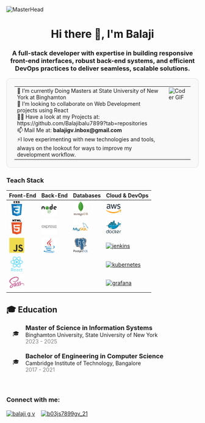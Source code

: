 ![MasterHead](https://user-images.githubusercontent.com/74038190/225813708-98b745f2-7d22-48cf-9150-083f1b00d6c9.gif)

<h1 align="center">Hi there 👋, I'm Balaji</h1>
<h3 align="center">A full-stack developer with expertise in building responsive front-end interfaces, robust back-end systems, and efficient DevOps practices to deliver seamless, scalable solutions.</h3>

<table style="border: 1px solid rgba(0, 0, 0, 0.1); border-radius: 10px; background-color: #f9f9f9; padding: 20px;">
  <tr>
    <td style="vertical-align: top; padding-right: 20px;">
      <ul style="list-style: none; padding: 0; margin: 0;">
        <li>🔭 I’m currently Doing Masters at State University of New York at Binghamton</li>
        <li>👯 I’m looking to collaborate on Web Development projects using React</li>
        <li>👨‍💻 Have a look at my Projects at: https://github.com/Balajibalu7899?tab=repositories</li>
        <li>📫 Mail Me at: <strong>balajigv.inbox@gmail.com</strong></li>
        <li>⚡I love experimenting with new technologies and tools, always on the lookout for ways to improve my development workflow.</li>
      </ul>
    </td>
    <td style="vertical-align: top;">
      <img src="https://user-images.githubusercontent.com/74038190/219923809-b86dc415-a0c2-4a38-bc88-ad6cf06395a8.gif" 
           alt="Coder GIF" width="300">
    </td>
  </tr>
</table>


<h3 align="left">Teach Stack</h3>
<table>
  <thead>
    <tr>
      <th>Front-End</th>
      <th>Back-End</th>
      <th>Databases</th>
      <th>Cloud & DevOps</th>
    </tr>
  </thead>
  <tbody>
    <tr>
      <td>
        <a href="https://www.w3schools.com/css/" target="_blank" rel="noreferrer">
          <img src="https://raw.githubusercontent.com/devicons/devicon/master/icons/css3/css3-original-wordmark.svg" alt="css3" width="40" height="40"/>
        </a>
      </td>
      <td>
        <a href="https://nodejs.org" target="_blank" rel="noreferrer">
          <img src="https://raw.githubusercontent.com/devicons/devicon/master/icons/nodejs/nodejs-original-wordmark.svg" alt="nodejs" width="40" height="40"/>
        </a>
      </td>
      <td>
        <a href="https://www.mongodb.com/" target="_blank" rel="noreferrer">
          <img src="https://raw.githubusercontent.com/devicons/devicon/master/icons/mongodb/mongodb-original-wordmark.svg" alt="mongodb" width="40" height="40"/>
        </a>
      </td>
      <td>
        <a href="https://aws.amazon.com" target="_blank" rel="noreferrer">
          <img src="https://raw.githubusercontent.com/devicons/devicon/master/icons/amazonwebservices/amazonwebservices-original-wordmark.svg" alt="aws" width="40" height="40"/>
        </a>
      </td>
    </tr>
    <tr>
      <td>
        <a href="https://www.w3.org/html/" target="_blank" rel="noreferrer">
          <img src="https://raw.githubusercontent.com/devicons/devicon/master/icons/html5/html5-original-wordmark.svg" alt="html5" width="40" height="40"/>
        </a>
      </td>
      <td>
        <a href="https://expressjs.com" target="_blank" rel="noreferrer">
          <img src="https://raw.githubusercontent.com/devicons/devicon/master/icons/express/express-original-wordmark.svg" alt="express" width="40" height="40"/>
        </a>
      </td>
      <td>
        <a href="https://www.mysql.com/" target="_blank" rel="noreferrer">
          <img src="https://raw.githubusercontent.com/devicons/devicon/master/icons/mysql/mysql-original-wordmark.svg" alt="mysql" width="40" height="40"/>
        </a>
      </td>
      <td>
        <a href="https://www.docker.com/" target="_blank" rel="noreferrer">
          <img src="https://raw.githubusercontent.com/devicons/devicon/master/icons/docker/docker-original-wordmark.svg" alt="docker" width="40" height="40"/>
        </a>
      </td>
    </tr>
    <tr>
      <td>
        <a href="https://developer.mozilla.org/en-US/docs/Web/JavaScript" target="_blank" rel="noreferrer">
          <img src="https://raw.githubusercontent.com/devicons/devicon/master/icons/javascript/javascript-original.svg" alt="javascript" width="40" height="40"/>
        </a>
      </td>
      <td>
        <a href="https://www.java.com" target="_blank" rel="noreferrer">
          <img src="https://raw.githubusercontent.com/devicons/devicon/master/icons/java/java-original.svg" alt="java" width="40" height="40"/>
        </a>
      </td>
      <td>
        <a href="https://www.postgresql.org" target="_blank" rel="noreferrer">
          <img src="https://raw.githubusercontent.com/devicons/devicon/master/icons/postgresql/postgresql-original-wordmark.svg" alt="postgresql" width="40" height="40"/>
        </a>
      </td>
      <td>
        <a href="https://www.jenkins.io" target="_blank" rel="noreferrer">
          <img src="https://www.vectorlogo.zone/logos/jenkins/jenkins-icon.svg" alt="jenkins" width="40" height="40"/>
        </a>
      </td>
    </tr>
    <tr>
      <td>
        <a href="https://reactjs.org/" target="_blank" rel="noreferrer">
          <img src="https://raw.githubusercontent.com/devicons/devicon/master/icons/react/react-original-wordmark.svg" alt="react" width="40" height="40"/>
        </a>
      </td>
      <td></td>
      <td></td>
      <td>
        <a href="https://kubernetes.io" target="_blank" rel="noreferrer">
          <img src="https://www.vectorlogo.zone/logos/kubernetes/kubernetes-icon.svg" alt="kubernetes" width="40" height="40"/>
        </a>
      </td>
    </tr>
    <tr>
      <td>
        <a href="https://sass-lang.com" target="_blank" rel="noreferrer">
          <img src="https://raw.githubusercontent.com/devicons/devicon/master/icons/sass/sass-original.svg" alt="sass" width="40" height="40"/>
        </a>
      </td>
      <td></td>
      <td></td>
      <td>
        <a href="https://grafana.com" target="_blank" rel="noreferrer">
          <img src="https://www.vectorlogo.zone/logos/grafana/grafana-icon.svg" alt="grafana" width="40" height="40"/>
        </a>
      </td>
    </tr>
  </tbody>
</table>
<!--Education-->
<h2>🎓 Education</h2>

<ul style="list-style-type: none; padding: 0;">
  <li>
    <div style="display: flex; align-items: center; margin-bottom: 20px;">
      <div style="flex: 0 0 50px; text-align: center;">
        🎓
      </div>
      <div>
        <h3 style="margin: 0;">Master of Science in Information Systems</h3>
        <p style="margin: 0;">Binghamton University, State University of New York</p>
        <p style="margin: 0; color: gray;">2023 - 2025</p>
      </div>
    </div>
  </li>
  <li>
    <div style="display: flex; align-items: center; margin-bottom: 20px;">
      <div style="flex: 0 0 50px; text-align: center;">
        🎓
      </div>
      <div>
        <h3 style="margin: 0;">Bachelor of Engineering in Computer Science</h3>
        <p style="margin: 0;">Cambridge Institute of Technology, Bangalore</p>
        <p style="margin: 0; color: gray;">2017 - 2021</p>
      </div>
    </div>
  </li>
</ul>


<br>
<h3 align="left">Connect with me:</h3>
<p align="left">
  <a href="https://linkedin.com/in/balaji-g-v" target="blank"><img align="center" src="https://raw.githubusercontent.com/rahuldkjain/github-profile-readme-generator/master/src/images/icons/Social/linked-in-alt.svg" alt="balaji g v" height="30" width="40" /></a>&nbsp;&nbsp;&nbsp;
  <a href="https://instagram.com/b03js7899gv_21" target="blank"><img align="center" src="https://raw.githubusercontent.com/rahuldkjain/github-profile-readme-generator/master/src/images/icons/Social/instagram.svg" alt="b03js7899gv_21" height="30" width="40" /></a>&nbsp;&nbsp;&nbsp;
</p>
